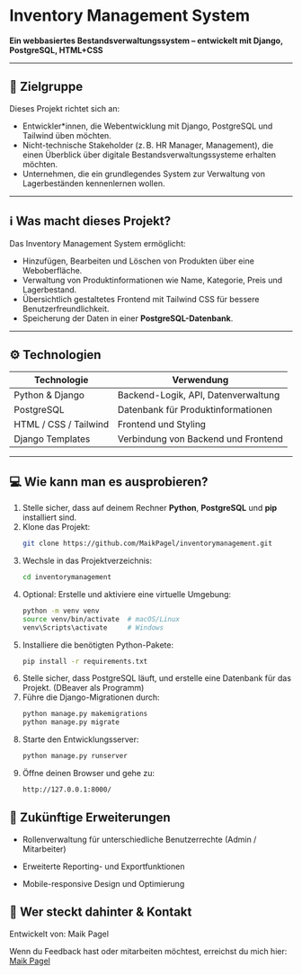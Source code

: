 # Inventory Management System

**Ein webbasiertes Bestandsverwaltungssystem – entwickelt mit Django, PostgreSQL, HTML+CSS**

---

## 🎯 Zielgruppe

Dieses Projekt richtet sich an:

- Entwickler*innen, die Webentwicklung mit Django, PostgreSQL und Tailwind üben möchten.
- Nicht-technische Stakeholder (z. B. HR Manager, Management), die einen Überblick über digitale Bestandsverwaltungssysteme erhalten möchten.
- Unternehmen, die ein grundlegendes System zur Verwaltung von Lagerbeständen kennenlernen wollen.

---

## ℹ️ Was macht dieses Projekt?

Das Inventory Management System ermöglicht:

- Hinzufügen, Bearbeiten und Löschen von Produkten über eine Weboberfläche.
- Verwaltung von Produktinformationen wie Name, Kategorie, Preis und Lagerbestand.
- Übersichtlich gestaltetes Frontend mit Tailwind CSS für bessere Benutzerfreundlichkeit.
- Speicherung der Daten in einer **PostgreSQL-Datenbank**.

---

## ⚙️ Technologien

| Technologie | Verwendung |
|---|---|
| Python & Django | Backend-Logik, API, Datenverwaltung |
| PostgreSQL | Datenbank für Produktinformationen |
| HTML / CSS / Tailwind | Frontend und Styling |
| Django Templates | Verbindung von Backend und Frontend |

---

## 💻 Wie kann man es ausprobieren?

1. Stelle sicher, dass auf deinem Rechner **Python**, **PostgreSQL** und **pip** installiert sind.
2. Klone das Projekt:
   ```bash
   git clone https://github.com/MaikPagel/inventorymanagement.git
3. Wechsle in das Projektverzeichnis:
   ```bash
   cd inventorymanagement
4. Optional: Erstelle und aktiviere eine virtuelle Umgebung:
   ```bash
   python -m venv venv
   source venv/bin/activate  # macOS/Linux
   venv\Scripts\activate     # Windows
5. Installiere die benötigten Python-Pakete:
   ```bash
   pip install -r requirements.txt
6. Stelle sicher, dass PostgreSQL läuft, und erstelle eine Datenbank für das Projekt. (DBeaver als Programm)
7. Führe die Django-Migrationen durch:
   ```bash
   python manage.py makemigrations
   python manage.py migrate
8. Starte den Entwicklungsserver:
   ```bash
   python manage.py runserver
9. Öffne deinen Browser und gehe zu:
    ```bash
    http://127.0.0.1:8000/

## 🔮 Zukünftige Erweiterungen

- Rollenverwaltung für unterschiedliche Benutzerrechte (Admin / Mitarbeiter)

- Erweiterte Reporting- und Exportfunktionen

- Mobile-responsive Design und Optimierung

## 👤 Wer steckt dahinter & Kontakt

Entwickelt von: Maik Pagel

Wenn du Feedback hast oder mitarbeiten möchtest, erreichst du mich hier: [Maik Pagel](https://github.com/MaikPagel)
